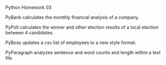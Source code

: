 Python Homework 03

PyBank calculates the monthly financial analysis of a company.

PyPoll calculates the winner and other election results of a local election between 4 candidates.

PyBoss updates a csv list of employees to a new style format.

PyParagraph analyzes sentence and word counts and length within a text file.